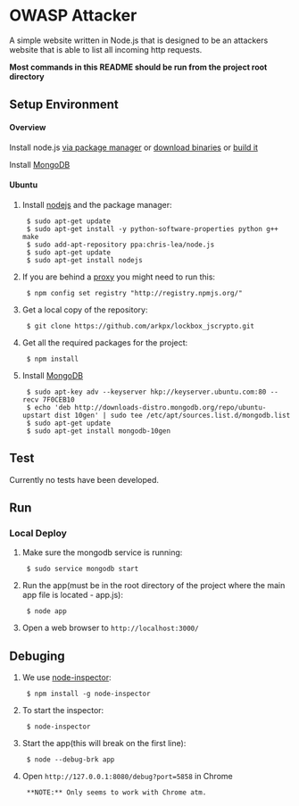 # OWASP Attacker

A simple website written in Node.js that is designed to be an attackers website that is able to list all incoming http requests. 

**Most commands in this README should be run from the project root directory**

## Setup Environment

#### Overview
Install node.js [via package manager](https://github.com/joyent/node/wiki/Installing-Node.js-via-package-manager) or [download binaries](http://nodejs.org/download) or [build it](https://github.com/joyent/node/wiki/Installation)

Install [MongoDB](http://docs.mongodb.org/manual/installation/)

#### Ubuntu

1. Install [nodejs](https://github.com/joyent/node/wiki/Installing-Node.js-via-package-manager) and the package manager:

	
		$ sudo apt-get update	
		$ sudo apt-get install -y python-software-properties python g++ make	
		$ sudo add-apt-repository ppa:chris-lea/node.js	
		$ sudo apt-get update	
		$ sudo apt-get install nodejs 

2. If you are behind a [proxy](https://github.com/npm/npm/issues/2119) you might need to run this: 

    	$ npm config set registry "http://registry.npmjs.org/"

3. Get a local copy of the repository:

    	$ git clone https://github.com/arkpx/lockbox_jscrypto.git

4. Get all the required packages for the project:

    	$ npm install

5. Install [MongoDB](http://docs.mongodb.org/manual/tutorial/install-mongodb-on-ubuntu/)

		$ sudo apt-key adv --keyserver hkp://keyserver.ubuntu.com:80 --recv 7F0CEB10
		$ echo 'deb http://downloads-distro.mongodb.org/repo/ubuntu-upstart dist 10gen' | sudo tee /etc/apt/sources.list.d/mongodb.list
		$ sudo apt-get update
		$ sudo apt-get install mongodb-10gen

## Test

Currently no tests have been developed. 


## Run

### Local Deploy

1. Make sure the mongodb service is running:

		$ sudo service mongodb start

2. Run the app(must be in the root directory of the project where the main app file is located - app.js):

		$ node app

3. Open a web browser to `http://localhost:3000/`


## Debuging

1. We use [node-inspector](https://github.com/node-inspector/node-inspector):

		$ npm install -g node-inspector

2. To start the inspector:

		$ node-inspector 

3. Start the app(this will break on the first line):

		$ node --debug-brk app

4. Open `http://127.0.0.1:8080/debug?port=5858` in Chrome

		**NOTE:** Only seems to work with Chrome atm.
